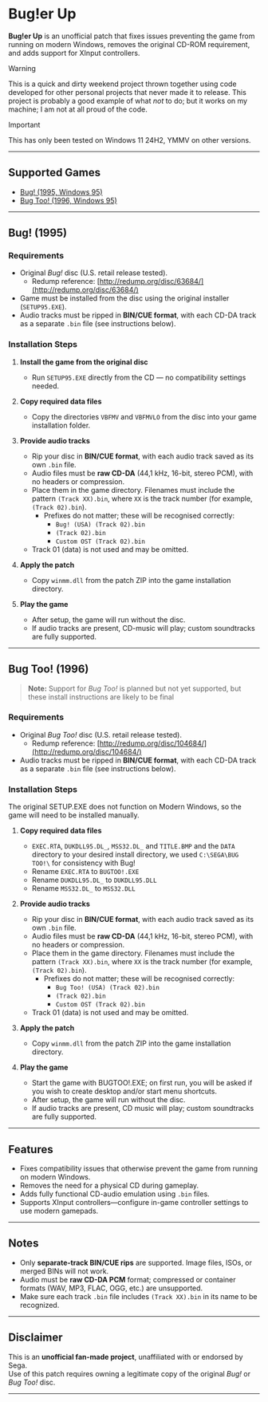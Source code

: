 # Bug!er Up

**Bug!er Up** is an unofficial patch that fixes issues preventing the game from running on modern Windows, removes the original CD-ROM requirement, and adds support for XInput controllers.

> [!WARNING]  
> This is a quick and dirty weekend project thrown together using code developed for other personal projects that never made it to release. This project is probably a good example of what *not* to do; but it works on my machine; I am not at all proud of the code.

> [!IMPORTANT]  
> This has only been tested on Windows 11 24H2, YMMV on other versions.
---

## Supported Games

- [Bug! (1995, Windows 95)](#bug-1995)
- [Bug Too! (1996, Windows 95)](#bug-too-1996)

---

## Bug! (1995)

### Requirements

- Original *Bug!* disc (U.S. retail release tested).  
  - Redump reference: [http://redump.org/disc/63684/](http://redump.org/disc/63684/)
- Game must be installed from the disc using the original installer (`SETUP95.EXE`).  
- Audio tracks must be ripped in **BIN/CUE format**, with each CD-DA track as a separate `.bin` file (see instructions below).

### Installation Steps

1. **Install the game from the original disc**  
   - Run `SETUP95.EXE` directly from the CD — no compatibility settings needed.

2. **Copy required data files**  
   - Copy the directories `VBFMV` and `VBFMVLO` from the disc into your game installation folder.

3. **Provide audio tracks**  
   - Rip your disc in **BIN/CUE format**, with each audio track saved as its own `.bin` file.  
   - Audio files must be **raw CD-DA** (44,1 kHz, 16-bit, stereo PCM), with no headers or compression.  
   - Place them in the game directory. Filenames must include the pattern `(Track XX).bin`, where `XX` is the track number (for example, `(Track 02).bin`).  
     - Prefixes do not matter; these will be recognised correctly:  
       - `Bug! (USA) (Track 02).bin`  
       - `(Track 02).bin`  
       - `Custom OST (Track 02).bin`  
   - Track 01 (data) is not used and may be omitted.

4. **Apply the patch**  
   - Copy `winmm.dll` from the patch ZIP into the game installation directory.

5. **Play the game**  
   - After setup, the game will run without the disc.  
   - If audio tracks are present, CD-music will play; custom soundtracks are fully supported.

---

## Bug Too! (1996)

> **Note:** Support for *Bug Too!* is planned but not yet supported, but these install instructions are likely to be final

### Requirements

- Original *Bug Too!* disc (U.S. retail release tested).  
  - Redump reference: [http://redump.org/disc/104684/](http://redump.org/disc/104684/)
- Audio tracks must be ripped in **BIN/CUE format**, with each CD-DA track as a separate `.bin` file (see instructions below).

### Installation Steps

The original SETUP.EXE does not function on Modern Windows, so the game will need to be installed manually.

1. **Copy required data files**  
   - `EXEC.RTA`, `DUKDLL95.DL_`, `MSS32.DL_` and `TITLE.BMP` and the `DATA` directory to your desired install directory, we used `C:\SEGA\BUG TOO!\` for consistency with Bug!
   - Rename `EXEC.RTA` to `BUGTOO!.EXE`
   - Rename `DUKDLL95.DL_` to `DUKDLL95.DLL`
   - Rename `MSS32.DL_` to `MSS32.DLL` 

2. **Provide audio tracks**  
   - Rip your disc in **BIN/CUE format**, with each audio track saved as its own `.bin` file.  
   - Audio files must be **raw CD-DA** (44,1 kHz, 16-bit, stereo PCM), with no headers or compression.  
   - Place them in the game directory. Filenames must include the pattern `(Track XX).bin`, where `XX` is the track number (for example, `(Track 02).bin`).  
     - Prefixes do not matter; these will be recognised correctly:  
       - `Bug Too! (USA) (Track 02).bin`  
       - `(Track 02).bin`  
       - `Custom OST (Track 02).bin`  
   - Track 01 (data) is not used and may be omitted.

3. **Apply the patch**  
   - Copy `winmm.dll` from the patch ZIP into the game installation directory.

4. **Play the game**
   - Start the game with BUGTOO!.EXE; on first run, you will be asked if you wish to create desktop and/or start menu shortcuts.
   - After setup, the game will run without the disc.  
   - If audio tracks are present, CD music will play; custom soundtracks are fully supported.
---

## Features

- Fixes compatibility issues that otherwise prevent the game from running on modern Windows.  
- Removes the need for a physical CD during gameplay.  
- Adds fully functional CD-audio emulation using `.bin` files.  
- Supports XInput controllers—configure in-game controller settings to use modern gamepads.

---

## Notes

- Only **separate-track BIN/CUE rips** are supported. Image files, ISOs, or merged BINs will not work.  
- Audio must be **raw CD-DA PCM** format; compressed or container formats (WAV, MP3, FLAC, OGG, etc.) are unsupported.  
- Make sure each track `.bin` file includes `(Track XX).bin` in its name to be recognized.

---

## Disclaimer

This is an **unofficial fan-made project**, unaffiliated with or endorsed by Sega.  
Use of this patch requires owning a legitimate copy of the original *Bug!* or *Bug Too!* disc.

---

